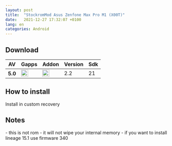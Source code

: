 ```yaml
---
layout: post
title:  "StockromMod Asus Zenfone Max Pro M1 (X00T)"
date:   2021-12-27 17:32:07 +0100
lang: en
categories: Android
---
```



<h2>Download</h2>
<div class="table-responsive">
  <table class="table">
    <thead>
    <tr>
      <th scope="col">AV</th>
      <th scope="col">Gapps</th>
      <th scope="col">Addon</th>
      <th scope="col">Version</th>
      <th scope="col">Sdk</th>
    </tr>
  </thead>
  <tbody>
    <tr>
      <th scope="row">5.0</th>
      <td><a href="https://sourceforge.net/projects/litegapps/files/litegapps/arm/21"><img src="pages/images/d.png" alt="Download" style="width:22px;height:22px;"></a></td>
      <td><img src="pages/images/x.png" alt="X" style="width:22px;height:22px;"></td>
      <td>2.2</td>
      <td>21</td>
    </tr>
    </tbody>
  </table>
</div>

<h2>How to install</h2>
<p>Install in custom recovery</p>
<h2> Notes </h2>
- this is not rom
- it will not wipe your internal memory
- if you want to install lineage 15.1 use firmware 340
